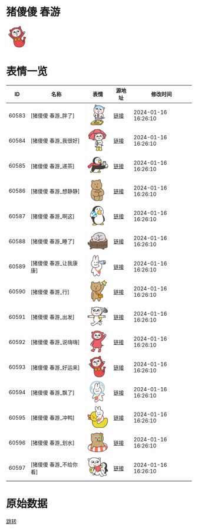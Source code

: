 # 猪傻傻 春游

<img src="./cover.png" height="60" alt="cover" />

# 表情一览

|ID|名称|表情|源地址|修改时间|
|----|----|----|----|----|
|60583|[猪傻傻 春游_胖了]|<img src="./pic/060583_%5B猪傻傻 春游_胖了%5D.png" height="60" alt="胖了"/>|[链接](https://i0.hdslb.com/bfs/garb/cdfae83675fb448332c8ac2b3fc5db2cd657fd9c.png)|2024-01-16 16:26:10|
|60584|[猪傻傻 春游_我很好]|<img src="./pic/060584_%5B猪傻傻 春游_我很好%5D.png" height="60" alt="我很好"/>|[链接](https://i0.hdslb.com/bfs/garb/022c03e04a7189800c1a84049c45e3d05bb4f0f2.png)|2024-01-16 16:26:10|
|60585|[猪傻傻 春游_递茶]|<img src="./pic/060585_%5B猪傻傻 春游_递茶%5D.png" height="60" alt="递茶"/>|[链接](https://i0.hdslb.com/bfs/garb/7b16de1947285e2575032d7a96dd36b252854f07.png)|2024-01-16 16:26:10|
|60586|[猪傻傻 春游_想静静]|<img src="./pic/060586_%5B猪傻傻 春游_想静静%5D.png" height="60" alt="想静静"/>|[链接](https://i0.hdslb.com/bfs/garb/17d24f8df28c3270fbf3d02c62eb8041de23b1a7.png)|2024-01-16 16:26:10|
|60587|[猪傻傻 春游_啊这]|<img src="./pic/060587_%5B猪傻傻 春游_啊这%5D.png" height="60" alt="啊这"/>|[链接](https://i0.hdslb.com/bfs/garb/14969698138208204fdbeaf7a4852e5ddc851d70.png)|2024-01-16 16:26:10|
|60588|[猪傻傻 春游_睡了]|<img src="./pic/060588_%5B猪傻傻 春游_睡了%5D.png" height="60" alt="睡了"/>|[链接](https://i0.hdslb.com/bfs/garb/883801f640d873ef00c157776f18168b49996f40.png)|2024-01-16 16:26:10|
|60589|[猪傻傻 春游_让我康康]|<img src="./pic/060589_%5B猪傻傻 春游_让我康康%5D.png" height="60" alt="让我康康"/>|[链接](https://i0.hdslb.com/bfs/garb/41daf873fad90ac8776b41f4432e14a548312ad3.png)|2024-01-16 16:26:10|
|60590|[猪傻傻 春游_行]|<img src="./pic/060590_%5B猪傻傻 春游_行%5D.png" height="60" alt="行"/>|[链接](https://i0.hdslb.com/bfs/garb/67ae8ef95c8e8e1d3d48c49d258228ab43987c84.png)|2024-01-16 16:26:10|
|60591|[猪傻傻 春游_出发]|<img src="./pic/060591_%5B猪傻傻 春游_出发%5D.png" height="60" alt="出发"/>|[链接](https://i0.hdslb.com/bfs/garb/4226560ac81aba77fda6a8d5ee2a07a5b5ca6321.png)|2024-01-16 16:26:10|
|60592|[猪傻傻 春游_说嗨嗨]|<img src="./pic/060592_%5B猪傻傻 春游_说嗨嗨%5D.png" height="60" alt="说嗨嗨"/>|[链接](https://i0.hdslb.com/bfs/garb/e033571cea1e87fc61b62a97eca3fbf8ce894b0b.png)|2024-01-16 16:26:10|
|60593|[猪傻傻 春游_好运来]|<img src="./pic/060593_%5B猪傻傻 春游_好运来%5D.png" height="60" alt="好运来"/>|[链接](https://i0.hdslb.com/bfs/garb/3bf8af9fc6d57f2e3d955dc971cca44cfa0fd7b4.png)|2024-01-16 16:26:10|
|60594|[猪傻傻 春游_飘了]|<img src="./pic/060594_%5B猪傻傻 春游_飘了%5D.png" height="60" alt="飘了"/>|[链接](https://i0.hdslb.com/bfs/garb/daf33260e2460f3f19d759280b716084003fd6c0.png)|2024-01-16 16:26:10|
|60595|[猪傻傻 春游_冲鸭]|<img src="./pic/060595_%5B猪傻傻 春游_冲鸭%5D.png" height="60" alt="冲鸭"/>|[链接](https://i0.hdslb.com/bfs/garb/5b2307e7d1821abed419bac485053fd84062216b.png)|2024-01-16 16:26:10|
|60596|[猪傻傻 春游_划水]|<img src="./pic/060596_%5B猪傻傻 春游_划水%5D.png" height="60" alt="划水"/>|[链接](https://i0.hdslb.com/bfs/garb/557872a9b06ec5837f7811653a04e2bebb1cf15c.png)|2024-01-16 16:26:10|
|60597|[猪傻傻 春游_不给你看]|<img src="./pic/060597_%5B猪傻傻 春游_不给你看%5D.png" height="60" alt="不给你看"/>|[链接](https://i0.hdslb.com/bfs/garb/0ee89f619198cf778a648f049a2b4dd721eb6965.png)|2024-01-16 16:26:10|

# 原始数据

[跳转](./raw.json)

